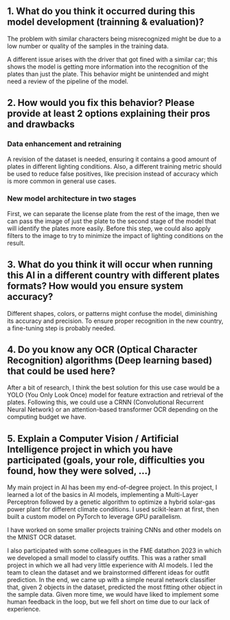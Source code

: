 ## 1. What do you think it occurred during this model development (trainning & evaluation)? 

The problem with similar characters being misrecognized might be due to a low number or quality of the samples in the training data.

A different issue arises with the driver that got fined with a similar car; this shows the model is getting more information into the recognition of the plates than just the plate. This behavior might be unintended and might need a review of the pipeline of the model.

## 2. How would you fix this behavior? Please provide at least 2 options explaining their pros and drawbacks
### Data enhancement and retraining

A revision of the dataset is needed, ensuring it contains a good amount of plates in different lighting conditions. Also, a different training metric should be used to reduce false positives, like precision instead of accuracy which is more common in general use cases.

### New model architecture in two stages

First, we can separate the license plate from the rest of the image, then we can pass the image of just the plate to the second stage of the model that will identify the plates more easily. Before this step, we could also apply filters to the image to try to minimize the impact of lighting conditions on the result.

## 3. What do you think it will occur when running this AI in a different country with different plates formats? How would you ensure system accuracy?

Different shapes, colors, or patterns might confuse the model, diminishing its accuracy and precision. To ensure proper recognition in the new country, a fine-tuning step is probably needed. 

## 4. Do you know any OCR (Optical Character Recognition) algorithms (Deep learning based) that could be used here?

After a bit of research, I think the best solution for this use case would be a YOLO (You Only Look Once) model for feature extraction and retrieval of the plates. Following this, we could use a CRNN (Convolutional Recurrent Neural Network) or an attention-based transformer OCR depending on the computing budget we have. 

## 5. Explain a Computer Vision / Artificial Intelligence project in which you have participated (goals, your role, difficulties you found, how they were solved, ...)

My main project in AI has been my end-of-degree project. In this project, I learned a lot of the basics in AI models, implementing a Multi-Layer Perceptron followed by a genetic algorithm to optimize a hybrid solar-gas power plant for different climate conditions. I used scikit-learn at first, then built a custom model on PyTorch to leverage GPU parallelism.

I have worked on some smaller projects training CNNs and other models on the MNIST OCR dataset.

I also participated with some colleagues in the FME datathon 2023 in which we developed a small model to classify outfits. This was a rather small project in which we all had very little experience with AI models. I led the team to clean the dataset and we brainstormed different ideas for outfit prediction. In the end, we came up with a simple neural network classifier that, given 2 objects in the dataset, predicted the most fitting other object in the sample data. Given more time, we would have liked to implement some human feedback in the loop, but we fell short on time due to our lack of experience.